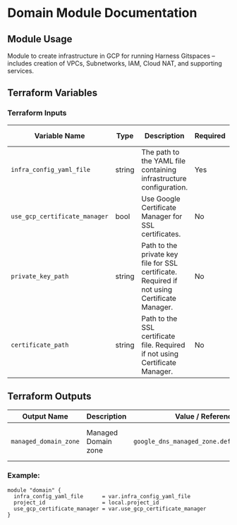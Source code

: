 # Domain Module Documentation

## Module Usage
Module to create infrastructure in GCP for running Harness Gitspaces – includes creation of VPCs, Subnetworks, IAM, Cloud NAT, and supporting services.


## Terraform Variables
### Terraform Inputs
| Variable Name                 | Type   | Description                                                                                  | Required | Default / Validation |
| ----------------------------- | ------ | -------------------------------------------------------------------------------------------- | -------- | -------------------- |
| `infra_config_yaml_file`      | string | The path to the YAML file containing infrastructure configuration.                           | Yes      | —                    |
| `use_gcp_certificate_manager` | bool   | Use Google Certificate Manager for SSL certificates.                                         | No       | `true`               |
| `private_key_path`            | string | Path to the private key file for SSL certificate. Required if not using Certificate Manager. | No       | `""`                 |
| `certificate_path`            | string | Path to the SSL certificate file. Required if not using Certificate Manager.                 | No       | `""`                 |


## Terraform Outputs

| Output Name           | Description         | Value / Reference                          | Notes                |
| --------------------- | ------------------- | ------------------------------------------ | -------------------- |
| `managed_domain_zone` | Managed Domain zone | `google_dns_managed_zone.default.dns_name` | DNS name of the zone |

### Example:

```hcl
module "domain" {
  infra_config_yaml_file      = var.infra_config_yaml_file
  project_id                  = local.project_id
  use_gcp_certificate_manager = var.use_gcp_certificate_manager
}
```